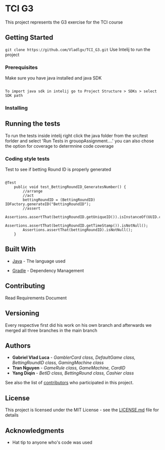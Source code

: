 # TCI G3

This project represents the G3 exercise for the TCI course

## Getting Started

`git clone https://github.com/Vladlgv/TCI_G3.git`
Use Intelij to run the project

### Prerequisites

Make sure you have java installed and java SDK 

```

To import java sdk in intelij go to Project Structure > SDKs > select SDK path

```

### Installing


## Running the tests

To run the tests inside intelij right click the java folder from the src/test forlder and select 'Run Tests in grouopAssignment....' you can also chose the option for coverage to determnine code coverage


### Coding style tests

Test to see if betting Round ID is properly generated

```

@Test
    public void test_BettingRoundID_GeneratesNumber() {
        //arrange
        //act
        bettingRoundID = (BettingRoundID) IDFactory.generateID("BettingRoundID");
        //assert
        Assertions.assertThat(bettingRoundID.getUniqueID()).isInstanceOf(UUID.class);
        Assertions.assertThat(bettingRoundID.getTimeStamp()).isNotNull();
        Assertions.assertThat(bettingRoundID).isNotNull();
    }

```


## Built With

* [Java](https://www.java.com/) - The language used

* [Gradle](https://gradle.org/) - Dependency Management


## Contributing
Read Requirements Document

## Versioning
Every respective first did his work on his own branch and afterwards we merged all three branches in the main branch 

## Authors
* **Gabriel Vlad Luca** - *GamblerCard class, DefaultGame class, BettingRoundID class, GamingMachine class* 
* **Tran Nguyen** - *GameRule class, GameMachine, CardID*
* **Yang Diqin** - *BetID class, BettingRound class, Cashier class*

See also the list of [contributors](https://github.com/Vladlgv/TCI_G3/contributors) who participated in this project.

## License

This project is licensed under the MIT License - see the [LICENSE.md](LICENSE.md) file for details

## Acknowledgments

* Hat tip to anyone who's code was used


